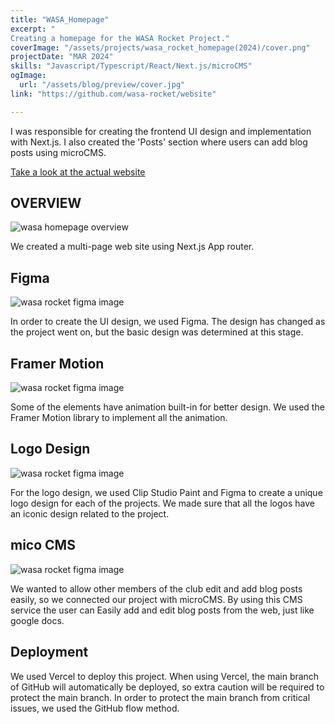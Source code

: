 ```yaml
---
title: "WASA_Homepage"
excerpt: "
Creating a homepage for the WASA Rocket Project."
coverImage: "/assets/projects/wasa_rocket_homepage(2024)/cover.png"
projectDate: "MAR 2024"
skills: "Javascript/Typescript/React/Next.js/microCMS"
ogImage:
  url: "/assets/blog/preview/cover.jpg"
link: "https://github.com/wasa-rocket/website"

---
```


I was responsible for creating the frontend UI design and implementation with Next.js. I also created the 'Posts' section where users can add blog posts using microCMS.

[Take a look at the actual website](https://wasa-rocket.vercel.app/)

## OVERVIEW

![wasa homepage overview](</assets/projects/wasa_rocket_homepage(2024)/overview.png>)

We created a multi-page web site using Next.js App router.

## Figma

![wasa rocket figma image](</assets/projects/wasa_rocket_homepage(2024)/figma.png>)

In order to create the UI design, we used Figma. The design has changed as the project went on, but the basic design was determined at this stage.

## Framer Motion

![wasa rocket figma image](</assets/projects/wasa_rocket_homepage(2024)/framermotion.png>)

Some of the elements have animation built-in for better design. We used the Framer Motion library to implement all the animation.

## Logo Design

![wasa rocket figma image](</assets/projects/wasa_rocket_homepage(2024)/logo.png>)

For the logo design, we used Clip Studio Paint and Figma to create a unique logo design for each of the projects. We made sure that all the logos have an iconic design related to the project.

## mico CMS

![wasa rocket figma image](</assets/projects/wasa_rocket_homepage(2024)/microcms.png>)

We wanted to allow other members of the club edit and add blog posts easily, so we connected our project with microCMS. By using this CMS service the user can Easily add and edit blog posts from the web, just like google docs.

## Deployment

We used Vercel to deploy this project. When using Vercel, the main branch of GitHub will automatically be deployed, so extra caution will be required to protect the main branch. In order to protect the main branch from critical issues, we used the GitHub flow method.
